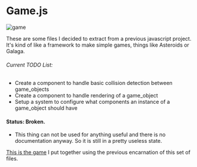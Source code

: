# Game.js

![game][game]

These are some files I decided to extract from a previous javascript project. It's kind of like a framework to make simple games, things like Asteroids or Galaga.

###### Current TODO List:

* Create a component to handle basic collision detection between game_objects
* Create a component to handle rendering of a game_object
* Setup a system to configure what components an instance of a game_object should have

#### Status: Broken. 

* This thing can not be used for anything useful and there is no documentation anyway. So it is still in a pretty useless state.

[This is the game][tirador] I put together using the previous encarnation of this set of files.

[game]: http://f.cl.ly/items/3N420I093v3b03051W39/game.png
[tirador]: http://www.treintipollo.com/tirador/index.html
